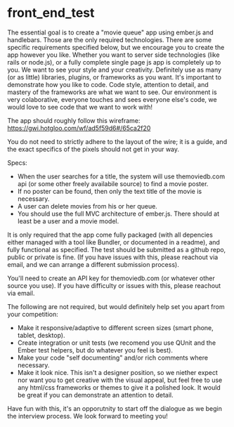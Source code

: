 front_end_test
==============

The essential goal is to create a "movie queue" app using ember.js and handlebars. Those are the only required technologies. There are some specific requirements  specified below, but we encourage you to create the app however you like. Whether you want to server side technologies (like rails or node.js), or a fully complete single page js app is completely up to you. We want to see your style and your creativity. Definitely use as many (or as little) libraries, plugins, or frameworks as you want. It's important to demonstrate how you like to code. Code style, attention to detail, and mastery of the frameworks are what we want to see. Our environment is very colaborative, everyone touches and sees everyone else's code, we would love to see code that we want to work with! 

The app should roughly follow this wireframe: https://gwi.hotgloo.com/wf/ad5f59d6#/65ca2f20

You do not need to strictly adhere to the layout of the wire; it is a guide, and the exact specifics of the pixels should not get in your way. 

Specs:

* When the user searches for a title, the system will use themoviedb.com api (or some other freely availabile source) to find a movie poster. 
* If no poster can be found, then only the text title of the movie is necessary. 
* A user can delete movies from his or her queue. 
* You should use the full MVC architecture of ember.js. There should at least be a user and a movie model. 

It is only required that the app come fully packaged (with all depencies either managed with a tool like Bundler, or documented in a readme), and fully functional as specified. The test should be submitted as a github repo, public or private is fine. (If you have issues with this, please reachout via email, and we can arrange a different submission process). 

You'll need to create an API key for themoviedb.com (or whatever other source you use). If you have difficulty or issues with this, please reachout via email. 

The following are not required, but would definitely help set you apart from your competition:

* Make it responsive/adaptive to different screen sizes (smart phone, tablet, desktop). 
* Create integration or unit tests (we recomend you use QUnit and the Ember test helpers, but do whatever you feel is best). 
* Make your code "self documenting" and/or rich comments where necessary. 
* Make it look nice. This isn't a designer position, so we niether expect nor want you to get creative with the visual appeal, but feel free to use any html/css frameworks or themes to give it a polished look. It would be great if you can demonstrate an attention to detail. 

Have fun with this, it's an opporutnity to start off the dialogue as we begin the interview process. We look forward to meeting you! 


